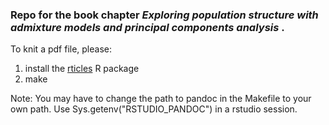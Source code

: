 ### Repo for the book chapter _Exploring population structure with admixture models and principal components analysis_ .


To knit a pdf file, please:

1. install the [rticles](https://github.com/rstudio/rticles) R package 
2. make

Note: You may have to change the path to pandoc in the Makefile to your own path. Use Sys.getenv("RSTUDIO_PANDOC") in a rstudio session.




